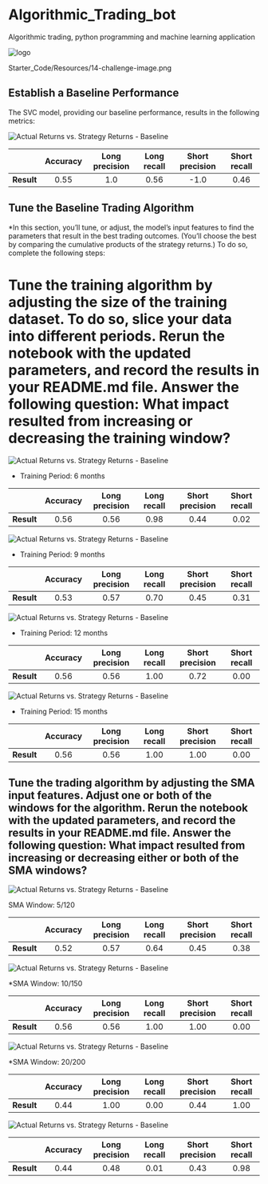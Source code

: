 # Algorithmic_Trading_bot
Algorithmic trading, python programming and machine learning application


![logo](14-challenge-image.png)

Starter_Code/Resources/14-challenge-image.png

## Establish a Baseline Performance
The SVC model, providing our baseline performance, results in the following metrics:


![Actual Returns vs. Strategy Returns - Baseline](Resources/actual_vs_strategy_returns_baseline.png)


|            | Accuracy | Long precision | Long recall | Short precision | Short recall |
|:---------- |:--------:|:--------------:|:-----------:|:---------------:|:------------:|
| **Result** | 0.55     |   1.0          |    0.56     |       -1.0      |    0.46      |



## Tune the Baseline Trading Algorithm

*In this section, you’ll tune, or adjust, the model’s input features to find the parameters that result in the best trading outcomes. (You’ll choose the best by comparing the cumulative products of the strategy returns.) To do so, complete the following steps:

# Tune the training algorithm by adjusting the size of the training dataset. To do so, slice your data into different periods. Rerun the notebook with the updated parameters, and record the results in your README.md file. Answer the following question: What impact resulted from increasing or decreasing the training window?

![Actual Returns vs. Strategy Returns - Baseline](Resources/actual_vs_strategy_returns_6_months.png)

* Training Period: 6 months

|            | Accuracy | Long precision | Long recall | Short precision | Short recall |
|:---------- |:--------:|:--------------:|:-----------:|:---------------:|:------------:|
| **Result** |  0.56   |    0.56          | 0.98       |    0.44         |    0.02     |



![Actual Returns vs. Strategy Returns - Baseline](Resources/actual_vs_strategy_returns_9_months.png)

* Training Period: 9 months


|            | Accuracy | Long precision | Long recall | Short precision | Short recall |
|:---------- |:--------:|:--------------:|:-----------:|:---------------:|:------------:|
| **Result** |  0.53   |    0.57          | 0.70       |    0.45        |    0.31    |



![Actual Returns vs. Strategy Returns - Baseline](Resources/actual_vs_strategy_returns_12_months.png)

* Training Period: 12 months


|            | Accuracy | Long precision | Long recall | Short precision | Short recall |
|:---------- |:--------:|:--------------:|:-----------:|:---------------:|:------------:|
| **Result** |  0.56   |    0.56          | 1.00        |    0.72        | 0.00        |




![Actual Returns vs. Strategy Returns - Baseline](Resources/actual_vs_strategy_returns_15_months.png)

* Training Period: 15 months

|            | Accuracy | Long precision | Long recall | Short precision | Short recall |
|:---------- |:--------:|:--------------:|:-----------:|:---------------:|:------------:|
| **Result** |  0.56   |    0.56          | 1.00        |    1.00        | 0.00        |



## Tune the trading algorithm by adjusting the SMA input features. Adjust one or both of the windows for the algorithm. Rerun the notebook with the updated parameters, and record the results in your README.md file. Answer the following question: What impact resulted from increasing or decreasing either or both of the SMA windows?


![Actual Returns vs. Strategy Returns - Baseline](Resources/actual_vs_strategy_returns_sma_5_120.png)

SMA Window: 5/120

|            | Accuracy | Long precision | Long recall | Short precision | Short recall |
|:---------- |:--------:|:--------------:|:-----------:|:---------------:|:------------:|
| **Result** |  0.52    | 0.57          | 0.64         |    0.45          | 0.38         |



![Actual Returns vs. Strategy Returns - Baseline](Resources/actual_vs_strategy_returns_sma_10_150.png)

*SMA Window: 10/150

|            | Accuracy | Long precision | Long recall | Short precision | Short recall |
|:---------- |:--------:|:--------------:|:-----------:|:---------------:|:------------:|
| **Result** | 0.56     | 0.56           | 1.00        | 1.00           | 0.00        |






![Actual Returns vs. Strategy Returns - Baseline](Resources/actual_vs_strategy_returns_sma_20_200.png)


*SMA Window: 20/200

|            | Accuracy | Long precision | Long recall | Short precision | Short recall |
|:---------- |:--------:|:--------------:|:-----------:|:---------------:|:------------:|
| **Result** | 0.44     | 1.00           | 0.00       | 0.44            | 1.00        |


       


![Actual Returns vs. Strategy Returns - Baseline](Resources/actual_vs_strategy_returns_6_months.png)



|            | Accuracy | Long precision | Long recall | Short precision | Short recall |
|:---------- |:--------:|:--------------:|:-----------:|:---------------:|:------------:|
| **Result** | 0.44     | 0.48           | 0.01       | 0.43            | 0.98         |

          

